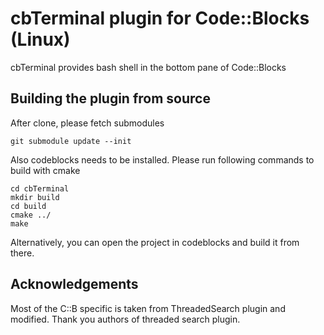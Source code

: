# cbTerminal plugin for Code::Blocks (Linux)
cbTerminal provides bash shell in the bottom pane of Code::Blocks

## Building the plugin from source
After clone, please fetch submodules
```
git submodule update --init
```
Also codeblocks needs to be installed.
Please run following commands to build with cmake
```
cd cbTerminal
mkdir build
cd build
cmake ../
make
```
Alternatively, you can open the project in codeblocks and build it from there.

## Acknowledgements
Most of the C::B specific is taken from ThreadedSearch plugin and modified. Thank you authors of threaded search plugin.
